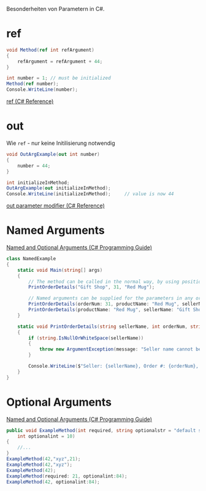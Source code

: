 Besonderheiten von Parametern in C#.



# ref

```csharp
void Method(ref int refArgument)
{
    refArgument = refArgument + 44;
}

int number = 1; // must be initialized
Method(ref number);
Console.WriteLine(number);
```

[ref (C# Reference)](https://docs.microsoft.com/en-us/dotnet/csharp/language-reference/keywords/ref)

# out

Wie `ref` - nur keine Initilisierung notwendig

```csharp
void OutArgExample(out int number)
{
    number = 44;
}

int initializeInMethod;
OutArgExample(out initializeInMethod);
Console.WriteLine(initializeInMethod);     // value is now 44
```

[out parameter modifier (C# Reference)](https://docs.microsoft.com/en-us/dotnet/csharp/language-reference/keywords/out-parameter-modifier)

# Named Arguments

[Named and Optional Arguments (C# Programming Guide)](https://docs.microsoft.com/en-us/dotnet/csharp/programming-guide/classes-and-structs/named-and-optional-arguments)

```csharp
class NamedExample
{
    static void Main(string[] args)
    {
        // The method can be called in the normal way, by using positional arguments.
        PrintOrderDetails("Gift Shop", 31, "Red Mug");

        // Named arguments can be supplied for the parameters in any order.
        PrintOrderDetails(orderNum: 31, productName: "Red Mug", sellerName: "Gift Shop");
        PrintOrderDetails(productName: "Red Mug", sellerName: "Gift Shop", orderNum: 31);
    }

    static void PrintOrderDetails(string sellerName, int orderNum, string productName)
    {
        if (string.IsNullOrWhiteSpace(sellerName))
        {
            throw new ArgumentException(message: "Seller name cannot be null or empty.", paramName: nameof(sellerName));
        }

        Console.WriteLine($"Seller: {sellerName}, Order #: {orderNum}, Product: {productName}");
    }
}
```

# Optional Arguments

[Named and Optional Arguments (C# Programming Guide)](https://docs.microsoft.com/en-us/dotnet/csharp/programming-guide/classes-and-structs/named-and-optional-arguments)

```csharp
public void ExampleMethod(int required, string optionalstr = "default string",
    int optionalint = 10)
{
    //...
}
ExampleMethod(42,"xyz",21);
ExampleMethod(42,"xyz");
ExampleMethod(42);
ExampleMethod(required: 21, optionalint:84);
ExampleMethod(42, optionalint:84);
```

